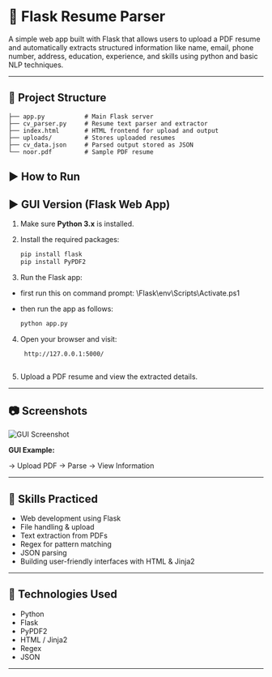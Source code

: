 # 📄 Flask Resume Parser

A simple web app built with Flask that allows users to upload a PDF resume and automatically extracts structured information like name, email, phone number, address, education, experience, and skills using python and basic NLP techniques.

---

## 📁 Project Structure

```
├── app.py           # Main Flask server
├── cv_parser.py     # Resume text parser and extractor
├── index.html       # HTML frontend for upload and output
├── uploads/         # Stores uploaded resumes
├── cv_data.json     # Parsed output stored as JSON
└── noor.pdf         # Sample PDF resume

```

## ▶ How to Run

## ▶ GUI Version (Flask Web App)

1. Make sure **Python 3.x** is installed.

2. Install the required packages:
   ```bash
   pip install flask
   pip install PyPDF2

   ```
3. Run the Flask app:
  - first run this on command prompt: \Flask\env\Scripts\Activate.ps1
  - then run the app as follows:

    ```bash
    python app.py
    
    ```
4. Open your browser and visit:
   
   ```bash
    http://127.0.0.1:5000/
    
    ```
5. Upload a PDF resume and view the extracted details.

---

## 📷 Screenshots

![GUI Screenshot](screenshot.png)

**GUI Example:**

→ Upload PDF → Parse → View Information

---

## 🧠 Skills Practiced

- Web development using Flask  
- File handling & upload  
- Text extraction from PDFs  
- Regex for pattern matching  
- JSON parsing  
- Building user-friendly interfaces with HTML & Jinja2

---

## 📌 Technologies Used

- Python  
- Flask  
- PyPDF2  
- HTML / Jinja2  
- Regex  
- JSON

---
